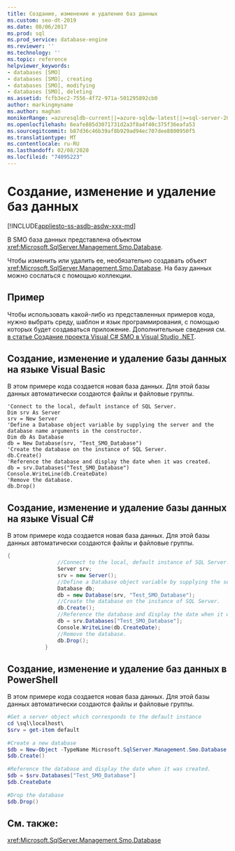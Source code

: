 ```yaml
---
title: Создание, изменение и удаление баз данных
ms.custom: seo-dt-2019
ms.date: 08/06/2017
ms.prod: sql
ms.prod_service: database-engine
ms.reviewer: ''
ms.technology: ''
ms.topic: reference
helpviewer_keywords:
- databases [SMO]
- databases [SMO], creating
- databases [SMO], modifying
- databases [SMO], deleting
ms.assetid: fcfb3ec2-7556-4f72-971a-501295892cb0
author: markingmyname
ms.author: maghan
monikerRange: =azuresqldb-current||=azure-sqldw-latest||>=sql-server-2016||=sqlallproducts-allversions||>=sql-server-linux-2017||=azuresqldb-mi-current
ms.openlocfilehash: 6eafe885d3071731d2a3f8a4f40c375f36eafa53
ms.sourcegitcommit: b87d36c46b39af8b929ad94ec707dee8800950f5
ms.translationtype: MT
ms.contentlocale: ru-RU
ms.lasthandoff: 02/08/2020
ms.locfileid: "74095223"
---
```

# <a name="creating-altering-and-removing-databases"></a>Создание, изменение и удаление баз данных
[!INCLUDE[appliesto-ss-asdb-asdw-xxx-md](../../../includes/appliesto-ss-asdb-asdw-xxx-md.md)]

  В SMO база данных представлена объектом <xref:Microsoft.SqlServer.Management.Smo.Database>.  
  
 Чтобы изменить или удалить ее, необязательно создавать объект <xref:Microsoft.SqlServer.Management.Smo.Database>. На базу данных можно сослаться с помощью коллекции.  
  
## <a name="example"></a>Пример  
 Чтобы использовать какой-либо из представленных примеров кода, нужно выбрать среду, шаблон и язык программирования, с помощью которых будет создаваться приложение. Дополнительные сведения см. [в статье Создание проекта Visual C&#35; SMO в Visual Studio .NET](../../../relational-databases/server-management-objects-smo/how-to-create-a-visual-csharp-smo-project-in-visual-studio-net.md).  
  
## <a name="creating-altering-and-removing-a-database-in-visual-basic"></a>Создание, изменение и удаление базы данных на языке Visual Basic  
 В этом примере кода создается новая база данных. Для этой базы данных автоматически создаются файлы и файловые группы.  
  
```VBNET
'Connect to the local, default instance of SQL Server.
Dim srv As Server
srv = New Server
'Define a Database object variable by supplying the server and the database name arguments in the constructor.
Dim db As Database
db = New Database(srv, "Test_SMO_Database")
'Create the database on the instance of SQL Server.
db.Create()
'Reference the database and display the date when it was created.
db = srv.Databases("Test_SMO_Database")
Console.WriteLine(db.CreateDate)
'Remove the database.
db.Drop()
```
  
## <a name="creating-altering-and-removing-a-database-in-visual-c"></a>Создание, изменение и удаление базы данных на языке Visual C#  
 В этом примере кода создается новая база данных. Для этой базы данных автоматически создаются файлы и файловые группы.  
  
```csharp  
{  
                //Connect to the local, default instance of SQL Server.   
                Server srv;  
                srv = new Server();  
                //Define a Database object variable by supplying the server and the database name arguments in the constructor.   
                Database db;  
                db = new Database(srv, "Test_SMO_Database");  
                //Create the database on the instance of SQL Server.   
                db.Create();  
                //Reference the database and display the date when it was created.   
                db = srv.Databases["Test_SMO_Database"];  
                Console.WriteLine(db.CreateDate);  
                //Remove the database.   
                db.Drop();  
            }  
```  
  
## <a name="creating-altering-and-removing-a-database-in-powershell"></a>Создание, изменение и удаление баз данных в PowerShell  
 В этом примере кода создается новая база данных. Для этой базы данных автоматически создаются файлы и файловые группы.  
  
```powershell  
#Get a server object which corresponds to the default instance  
cd \sql\localhost\  
$srv = get-item default  
  
#Create a new database  
$db = New-Object -TypeName Microsoft.SqlServer.Management.Smo.Database -argumentlist $srv, "Test_SMO_Database"  
$db.Create()  
  
#Reference the database and display the date when it was created.   
$db = $srv.Databases["Test_SMO_Database"]  
$db.CreateDate  
  
#Drop the database  
$db.Drop()  
```  
  
## <a name="see-also"></a>См. также:  
 <xref:Microsoft.SqlServer.Management.Smo.Database>  
  
  
